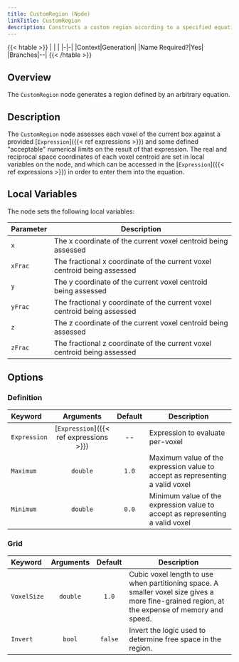 ```yaml
---
title: CustomRegion (Node)
linkTitle: CustomRegion
description: Constructs a custom region according to a specified equation
---
```


{{< htable >}}
| | |
|-|-|
|Context|Generation|
|Name Required?|Yes|
|Branches|--|
{{< /htable >}}

## Overview

The `CustomRegion` node generates a region defined by an arbitrary equation.

## Description

The `CustomRegion` node assesses each voxel of the current box against a provided [`Expression`]({{< ref expressions >}}) and some defined "acceptable" numerical limits on the result of that expression. The real and reciprocal space coordinates of each voxel centroid are set in local variables on the node, and which can be accessed in the [`Expression`]({{< ref expressions >}}) in order to enter them into the equation.

## Local Variables

The node sets the following local variables:

|Parameter|Description|
|:--------|-----------|
|`x`|The x coordinate of the current voxel centroid being assessed|
|`xFrac`|The fractional x coordinate of the current voxel centroid being assessed|
|`y`|The y coordinate of the current voxel centroid being assessed|
|`yFrac`|The fractional y coordinate of the current voxel centroid being assessed|
|`z`|The z coordinate of the current voxel centroid being assessed|
|`zFrac`|The fractional z coordinate of the current voxel centroid being assessed|

## Options

### Definition

|Keyword|Arguments|Default|Description|
|:------|:--:|:-----:|-----------|
|`Expression`|[`Expression`]({{< ref expressions >}})|--|Expression to evaluate per-voxel|
|`Maximum`|`double`|`1.0`|Maximum value of the expression value to accept as representing a valid voxel|
|`Minimum`|`double`|`0.0`|Minimum value of the expression value to accept as representing a valid voxel|

### Grid

|Keyword|Arguments|Default|Description|
|:------|:--:|:-----:|-----------|
|`VoxelSize`|`double`|`1.0`|Cubic voxel length to use when partitioning space. A smaller voxel size gives a more fine-grained region, at the expense of memory and speed.|
|`Invert`|`bool`|`false`|Invert the logic used to determine free space in the region.|
